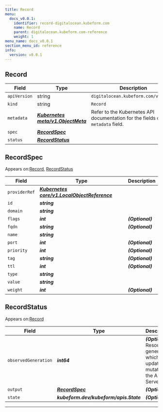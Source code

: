 ```yaml
---
title: Record
menu:
  docs_v0.0.1:
    identifier: record-digitalocean.kubeform.com
    name: Record
    parent: digitalocean.kubeform.com-reference
    weight: 1
menu_name: docs_v0.0.1
section_menu_id: reference
info:
  version: v0.0.1
---
```


## Record
| Field | Type | Description |
| ------ | ----- | ----------- |
| `apiVersion` | string | `digitalocean.kubeform.com/v1alpha1` |
|    `kind` | string | `Record` |
| `metadata` | ***[Kubernetes meta/v1.ObjectMeta](https://kubernetes.io/docs/reference/generated/kubernetes-api/v1.13/#objectmeta-v1-meta)***|Refer to the Kubernetes API documentation for the fields of the `metadata` field.|
| `spec` | ***[RecordSpec](#recordspec)***||
| `status` | ***[RecordStatus](#recordstatus)***||
## RecordSpec

Appears on:[Record](#record), [RecordStatus](#recordstatus)

| Field | Type | Description |
| ------ | ----- | ----------- |
| `providerRef` | ***[Kubernetes core/v1.LocalObjectReference](https://kubernetes.io/docs/reference/generated/kubernetes-api/v1.13/#localobjectreference-v1-core)***||
| `id` | ***string***||
| `domain` | ***string***||
| `flags` | ***int***| ***(Optional)*** |
| `fqdn` | ***string***| ***(Optional)*** |
| `name` | ***string***||
| `port` | ***int***| ***(Optional)*** |
| `priority` | ***int***| ***(Optional)*** |
| `tag` | ***string***| ***(Optional)*** |
| `ttl` | ***int***| ***(Optional)*** |
| `type` | ***string***||
| `value` | ***string***||
| `weight` | ***int***| ***(Optional)*** |
## RecordStatus

Appears on:[Record](#record)

| Field | Type | Description |
| ------ | ----- | ----------- |
| `observedGeneration` | ***int64***| ***(Optional)*** Resource generation, which is updated on mutation by the API Server.|
| `output` | ***[RecordSpec](#recordspec)***| ***(Optional)*** |
| `state` | ***kubeform.dev/kubeform/apis.State***| ***(Optional)*** |
---
